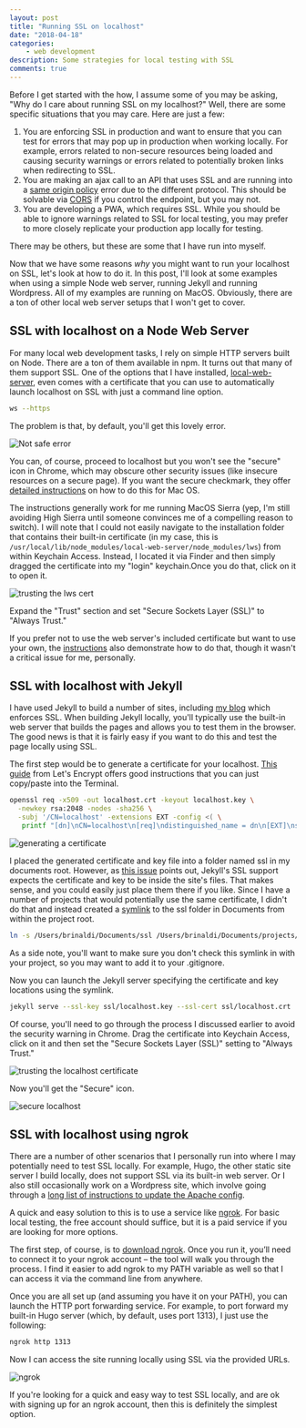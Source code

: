 ```yaml
---
layout: post
title: "Running SSL on localhost"
date: "2018-04-18"
categories:
    - web development
description: Some strategies for local testing with SSL
comments: true
---
```


Before I get started with the how, I assume some of you may be asking, "Why do I care about running SSL on my localhost?" Well, there are some specific situations that you may care. Here are just a few:

1. You are enforcing SSL in production and want to ensure that you can test for errors that may pop up in production when working locally. For example, errors related to non-secure resources being loaded and causing security warnings or errors related to potentially broken links when redirecting to SSL.
2. You are making an ajax call to an API that uses SSL and are running into a [same origin policy](https://developer.mozilla.org/en-US/docs/Web/Security/Same-origin_policy) error due to the different protocol. This should be solvable via [CORS](https://developer.mozilla.org/en-US/docs/Web/HTTP/CORS) if you control the endpoint, but you may not.
3. You are developing a PWA, which requires SSL. While you should be able to ignore warnings related to SSL for local testing, you may prefer to more closely replicate your production app locally for testing.

There may be others, but these are some that I have run into myself.

Now that we have some reasons _why_ you might want to run your localhost on SSL, let's look at how to do it. In this post, I'll look at some examples when using a simple Node web server, running Jekyll and running Wordpress. All of my examples are running on MacOS. Obviously, there are a ton of other local web server setups that I won't get to cover.

## SSL with localhost on a Node Web Server

For many local web development tasks, I rely on simple HTTP servers built on Node. There are a ton of them available in npm. It turns out that many of them support SSL. One of the options that I have installed, [local-web-server](https://www.npmjs.com/package/local-web-server), even comes with a certificate that you can use to automatically launch localhost on SSL with just a command line option.

```bash
ws --https
```

The problem is that, by default, you'll get this lovely error.

![Not safe error](/images/posts/ssl-localhost/error.png)

You can, of course, proceed to localhost but you won't see the "secure" icon in Chrome, which may obscure other security issues (like insecure resources on a secure page). If you want the secure checkmark, they offer [detailed instructions](https://github.com/lwsjs/local-web-server/wiki/How-to-get-the-%22green-padlock%22-using-the-built-in-certificate) on how to do this for Mac OS.

The instructions generally work for me running MacOS Sierra (yep, I'm still avoiding High Sierra until someone convinces me of a compelling reason to switch). I will note that I could not easily navigate to the installation folder that contains their built-in certificate (in my case, this is `/usr/local/lib/node_modules/local-web-server/node_modules/lws`) from within Keychain Access. Instead, I located it via Finder and then simply dragged the certificate into my "login" keychain.Once you do that, click on it to open it.

![trusting the lws cert](/images/posts/ssl-localhost/trust-lws.png)

Expand the "Trust" section and set "Secure Sockets Layer (SSL)" to "Always Trust."

If you prefer not to use the web server's included certificate but want to use your own, the [instructions](https://github.com/lwsjs/local-web-server/wiki/How-to-get-the-%22green-padlock%22-using-the-built-in-certificate) also demonstrate how to do that, though it wasn't a critical issue for me, personally.

## SSL with localhost with Jekyll

I have used Jekyll to build a number of sites, including [my blog](https://www.remotesynthesis.com/) which enforces SSL. When building Jekyll locally, you'll typically use the built-in web server that builds the pages and allows you to test them in the browser. The good news is that it is fairly easy if you want to do this and test the page locally using SSL.

The first step would be to generate a certificate for your localhost. [This guide](https://letsencrypt.org/docs/certificates-for-localhost/#making-and-trusting-your-own-certificates) from Let's Encrypt offers good instructions that you can just copy/paste into the Terminal.

```bash
openssl req -x509 -out localhost.crt -keyout localhost.key \
  -newkey rsa:2048 -nodes -sha256 \
  -subj '/CN=localhost' -extensions EXT -config <( \
   printf "[dn]\nCN=localhost\n[req]\ndistinguished_name = dn\n[EXT]\nsubjectAltName=DNS:localhost\nkeyUsage=digitalSignature\nextendedKeyUsage=serverAuth")
```

![generating a certificate](/images/posts/ssl-localhost/generate-cert.png)

I placed the generated certificate and key file into a folder named ssl in my documents root. However, as [this issue](https://github.com/jekyll/jekyll/issues/5046) points out, Jekyll's SSL support expects the certificate and key to be inside the site's files. That makes sense, and you could easily just place them there if you like. Since I have a number of projects that would potentially use the same certificate, I didn't do that and instead created a [symlink](http://osxdaily.com/2015/08/06/make-symbolic-links-command-line-mac-os-x/) to the ssl folder in Documents from within the project root.

```bash
ln -s /Users/brinaldi/Documents/ssl /Users/brinaldi/Documents/projects/remotesynth.github.io/ssl
```

As a side note, you'll want to make sure you don't check this symlink in with your project, so you may want to add it to your .gitignore.

Now you can launch the Jekyll server specifying the certificate and key locations using the symlink.

```bash
jekyll serve --ssl-key ssl/localhost.key --ssl-cert ssl/localhost.crt
```

Of course, you'll need to go through the process I discussed earlier to avoid the security warning in Chrome. Drag the certificate into Keychain Access, click on it and then set the "Secure Sockets Layer (SSL)" setting to "Always Trust."

![trusting the localhost certificate](/images/posts/ssl-localhost/localhost-cert.png)

Now you'll get the "Secure" icon.

![secure localhost](/images/posts/ssl-localhost/secure.png)

## SSL with localhost using ngrok

There are a number of other scenarios that I personally run into where I may potentially need to test SSL locally.  For example, Hugo, the other static site server I build locally, does not support SSL via its built-in web server. Or I also still occasionally work on a Wordpress site, which involve going through a [long list of instructions to update the Apache config](https://gist.github.com/jonathantneal/774e4b0b3d4d739cbc53).

A quick and easy solution to this is to use a service like [ngrok](https://ngrok.com/). For basic local testing, the free account should suffice, but it is a paid service if you are looking for more options.

The first step, of course, is to [download ngrok](https://ngrok.com/download). Once you run it, you’ll need to connect it to your ngrok account – the tool will walk you through the process. I find it easier to add ngrok to my PATH variable as well so that I can access it via the command line from anywhere.

Once you are all set up (and assuming you have it on your PATH), you can launch the HTTP port forwarding service. For example, to port forward my built-in Hugo server (which, by default, uses port 1313), I just use the following:

```bash
ngrok http 1313
```

Now I can access the site running locally using SSL via the provided URLs.

![ngrok](/images/posts/ssl-localhost/ngrok.png)

If you're looking for a quick and easy way to test SSL locally, and are ok with signing up for an ngrok account, then this is definitely the simplest option.
